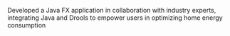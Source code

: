 Developed a Java FX application in collaboration with industry experts, integrating Java
and Drools to empower users in optimizing home energy consumption
